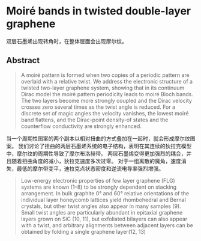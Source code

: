 # Moiré bands in twisted double-layer graphene

双层石墨烯出现转角时，在整体层面会出现摩尔纹。

## Abstract
>A moiré pattern is formed when two copies of a periodic pattern are overlaid with a relative twist. 
We address the electronic structure of a twisted two-layer graphene system, showing that in its continuum Dirac model the moiré pattern periodicity leads to moiré Bloch bands.
The two layers become more strongly coupled and the Dirac velocity crosses zero several times as the twist angle is reduced.
For a discrete set of magic angles the velocity vanishes, the lowest moiré band flattens, and the Dirac-point density-of states and the counterflow conductivity are strongly enhanced.

当一个周期性图案的两个副本以相对扭曲的方式叠加在一起时，就会形成摩尔纹图案。
我们讨论了扭曲的两层石墨烯系统的电子结构，表明在其连续的狄拉克模型中，摩尔纹的周期性导致了摩尔布洛赫带。
两层石墨烯变得更加强烈的耦合，并且随着扭曲角度的减小，狄拉克速度多次过零。
对于一组离散的魔角，速度消失，最低的摩尔带变平，迪拉克点状态密度和逆流电导率强烈增强。

>Low-energy electronic properties of few layer graphene (FLG)
systems are known (1–8) to be strongly dependent on stacking
arrangement. 
In bulk graphite 0° and 60° relative orientations of the individual layer honeycomb lattices yield rhombohedral and Bernal crystals, but other twist angles also appear in many samples (9). Small twist angles are particularly abundant in epitaxial graphene layers grown on SiC (10, 11), but exfoliated bilayers can also appear with a twist, and arbitrary alignments between adjacent layers can be obtained by folding a single graphene layer(12, 13)